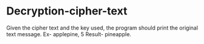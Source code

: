 # Decryption-cipher-text
Given the cipher text and the key used, the program should print the original text message. Ex- applepine, 5  Result- pineapple.
